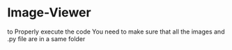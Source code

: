 # Image-Viewer

to Properly execute the code You need to make sure that all the images and .py file are in a same folder
